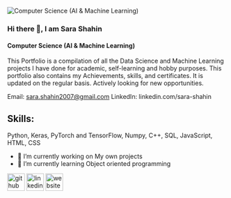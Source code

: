 ![Computer Science (AI & Machine Learning)](https://media-exp1.licdn.com/dms/image/C4E03AQFdAdTRHECiKA/profile-displayphoto-shrink_400_400/0?e=1607558400&v=beta&t=-6Us9H79LlCzOg_1r1n6GvI3LLo2wYjtxah6dc5tJJQ)
### Hi there 👋, I am Sara Shahin
#### Computer Science (AI & Machine Learning)

This Portfolio is a compilation of all the Data Science and Machine Learning projects I have done for academic, self-learning and hobby purposes. This portfolio also contains my Achievements, skills, and certificates. It is updated on the regular basis. Actively looking for new opportunities.


Email: sara.shahin2007@gmail.com
LinkedIn: linkedin.com/sara-shahin

## Skills: 
Python, Keras, PyTorch and TensorFlow, Numpy, C++, SQL, JavaScript, HTML, CSS

- 🔭 I’m currently working on My own projects 
- 🌱 I’m currently learning Object oriented programming 


[<img src='https://cdn.jsdelivr.net/npm/simple-icons@3.0.1/icons/github.svg' alt='github' height='40'>](https://github.com/sarashahin)  [<img src='https://cdn.jsdelivr.net/npm/simple-icons@3.0.1/icons/linkedin.svg' alt='linkedin' height='40'>](https://www.linkedin.com/in/sarashahin/)  [<img src='https://cdn.jsdelivr.net/npm/simple-icons@3.0.1/icons/icloud.svg' alt='website' height='40'>](https://sarashahin.github.io/Game_Proj1_UoL.github.io/)  











